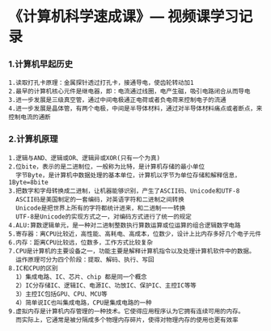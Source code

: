 # 《计算机科学速成课》— 视频课学习记录

### 1.计算机早起历史
    1.读取打孔卡原理：金属探针透过打孔卡，接通导电，使齿轮转动加1 
    2.最早的计算机核心元件是继电器，即：电流通过线圈，电产生磁，吸引电路闭合从而导电
    3.进一步发展是三级真空管，通过中间电极通正电荷或者负电荷来控制电子的流通
    4.进一步发展是晶体管，有两个电极，中间是半导体材料，通过对半导体材料痛点或者断点，来控制电流的通断

### 2.计算机原理
    1.逻辑与AND、逻辑或OR、逻辑异或XOR(只有一个为真)
    2.位bite，表示的是二进制位，一般称为比特，是计算机存储的最小单位
      字节Byte，是计算机中数据处理的基本单位，计算机以字节为单位存储和解释信息，1Byte=8bite
    3.把数字和字母转换成二进制，让机器能够识别，产生了ASCII码、Unicode和UTF-8
      ASCII码是美国制定的一套编码，对英语字符和二进制之间转换
      Unicode是把世界上所有的字符都统计进来，和二进制一一转换
      UTF-8是Unicode的实现方式之一，对编码方式进行了统一的规定
    4.ALU:算数逻辑单元，是一种对二进制整数执行算数运算或位运算的组合逻辑数字电路
    5.寄存器：离CPU比较近，高性能、高耗电、高成本，位数少，设计上比内存多好几个电子元件
    6.内存：距离CPU比较远，位数多，工作方式比较复杂 
    7.CPU是计算机的主要设备之一，功能主要是解释计算机指令以及处理计算机软件中的数据。
      运作原理可分为四个阶段：提取、解码、执行、写回
    8.IC和CPU的区别
      1）集成电路、IC、芯片、chip 都是同一个概念  
      2）IC分存储IC、逻辑IC、电源IC、功放IC、保护IC、主控IC等等
      3）主控IC包括GPU、CPU、MCU等
      4）简单说IC也叫集成电路，CPU是集成电路的一种 
    9.虚拟内存是计算机内存管理的一种技术。它使得应用程序认为它拥有连续可用的内存。
      而实际上，它通常是被分隔成多个物理内存碎片，使得对物理内存的使用也更有效率  



